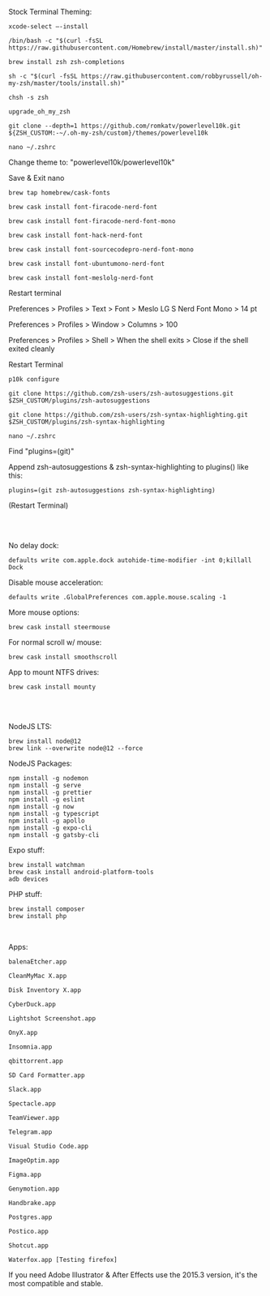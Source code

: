 Stock Terminal Theming:
```
xcode-select —-install

/bin/bash -c "$(curl -fsSL https://raw.githubusercontent.com/Homebrew/install/master/install.sh)"

brew install zsh zsh-completions

sh -c "$(curl -fsSL https://raw.githubusercontent.com/robbyrussell/oh-my-zsh/master/tools/install.sh)"

chsh -s zsh

upgrade_oh_my_zsh

git clone --depth=1 https://github.com/romkatv/powerlevel10k.git ${ZSH_CUSTOM:-~/.oh-my-zsh/custom}/themes/powerlevel10k

nano ~/.zshrc
```
Change theme to: "powerlevel10k/powerlevel10k"

Save & Exit nano
```
brew tap homebrew/cask-fonts

brew cask install font-firacode-nerd-font

brew cask install font-firacode-nerd-font-mono

brew cask install font-hack-nerd-font

brew cask install font-sourcecodepro-nerd-font-mono

brew cask install font-ubuntumono-nerd-font

brew cask install font-meslolg-nerd-font
```
Restart terminal

Preferences > Profiles > Text > Font > Meslo LG S Nerd Font Mono > 14 pt

Preferences > Profiles > Window > Columns > 100

Preferences > Profiles > Shell > When the shell exits > Close if the shell exited cleanly

Restart Terminal
```
p10k configure

git clone https://github.com/zsh-users/zsh-autosuggestions.git $ZSH_CUSTOM/plugins/zsh-autosuggestions

git clone https://github.com/zsh-users/zsh-syntax-highlighting.git $ZSH_CUSTOM/plugins/zsh-syntax-highlighting

nano ~/.zshrc
```
Find "plugins=(git)"

Append zsh-autosuggestions & zsh-syntax-highlighting to plugins() like this:
```
plugins=(git zsh-autosuggestions zsh-syntax-highlighting)
```
(Restart Terminal)

<br/>
<br/>

No delay dock:
```
defaults write com.apple.dock autohide-time-modifier -int 0;killall Dock
```

Disable mouse acceleration:
```
defaults write .GlobalPreferences com.apple.mouse.scaling -1
```

More mouse options:
```
brew cask install steermouse
```

For normal scroll w/ mouse:
```
brew cask install smoothscroll
```

App to mount NTFS drives:
```
brew cask install mounty
```
<br/>
<br/>

NodeJS LTS:
```
brew install node@12
brew link --overwrite node@12 --force
```

NodeJS Packages:
```
npm install -g nodemon
npm install -g serve
npm install -g prettier
npm install -g eslint
npm install -g now
npm install -g typescript
npm install -g apollo
npm install -g expo-cli
npm install -g gatsby-cli
```

Expo stuff:
```
brew install watchman
brew cask install android-platform-tools
adb devices
```

PHP stuff:
```
brew install composer
brew install php
```

<br/>

Apps:
```
balenaEtcher.app

CleanMyMac X.app

Disk Inventory X.app

CyberDuck.app

Lightshot Screenshot.app

OnyX.app

Insomnia.app

qbittorrent.app

SD Card Formatter.app

Slack.app

Spectacle.app

TeamViewer.app

Telegram.app

Visual Studio Code.app

ImageOptim.app

Figma.app

Genymotion.app

Handbrake.app

Postgres.app

Postico.app

Shotcut.app

Waterfox.app [Testing firefox]
```

If you need Adobe Illustrator & After Effects use the 2015.3 version, it's the most compatible and stable.
